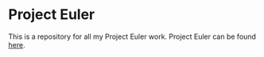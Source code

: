 <h1>Project Euler</h1>
<p>This is a repository for all my Project Euler work. Project Euler can be found <a href="https://projecteuler.net/">here</a>.</p>
